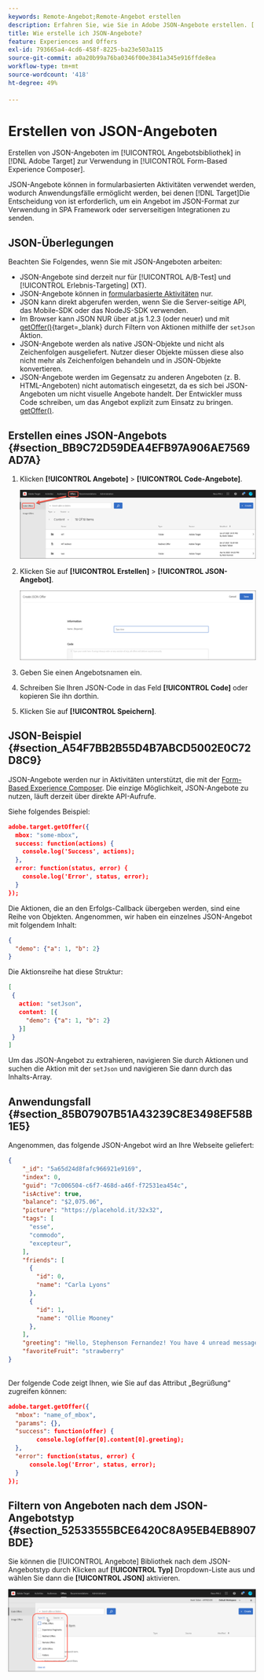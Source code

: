 ```yaml
---
keywords: Remote-Angebot;Remote-Angebot erstellen
description: Erfahren Sie, wie Sie in Adobe JSON-Angebote erstellen. [!DNL Target] zur Verwendung im formularbasierten Experience Composer. JSON-Angebote sind für SPA Frameworks oder serverseitige Integrationen nützlich.
title: Wie erstelle ich JSON-Angebote?
feature: Experiences and Offers
exl-id: 793665a4-4cd6-458f-8225-ba23e503a115
source-git-commit: a0a20b99a76ba0346f00e3841a345e916ffde8ea
workflow-type: tm+mt
source-wordcount: '418'
ht-degree: 49%

---
```


# Erstellen von JSON-Angeboten

Erstellen von JSON-Angeboten im [!UICONTROL Angebotsbibliothek] in [!DNL Adobe Target] zur Verwendung in [!UICONTROL Form-Based Experience Composer].

JSON-Angebote können in formularbasierten Aktivitäten verwendet werden, wodurch Anwendungsfälle ermöglicht werden, bei denen [!DNL Target]Die Entscheidung von ist erforderlich, um ein Angebot im JSON-Format zur Verwendung in SPA Framework oder serverseitigen Integrationen zu senden.

## JSON-Überlegungen

Beachten Sie Folgendes, wenn Sie mit JSON-Angeboten arbeiten:

* JSON-Angebote sind derzeit nur für [!UICONTROL A/B-Test] und [!UICONTROL Erlebnis-Targeting] (XT).
* JSON-Angebote können in [formularbasierte Aktivitäten](/help/main/c-experiences/form-experience-composer.md) nur.
* JSON kann direkt abgerufen werden, wenn Sie die Server-seitige API, das Mobile-SDK oder das NodeJS-SDK verwenden.
* Im Browser kann JSON NUR über at.js 1.2.3 (oder neuer) und mit  [getOffer()](https://developer.adobe.com/target/implement/client-side/atjs/atjs-functions/adobe-target-getoffer/){target=_blank} durch Filtern von Aktionen mithilfe der `setJson` Aktion.
* JSON-Angebote werden als native JSON-Objekte und nicht als Zeichenfolgen ausgeliefert. Nutzer dieser Objekte müssen diese also nicht mehr als Zeichenfolgen behandeln und in JSON-Objekte konvertieren.
* JSON-Angebote werden im Gegensatz zu anderen Angeboten (z. B. HTML-Angeboten) nicht automatisch eingesetzt, da es sich bei JSON-Angeboten um nicht visuelle Angebote handelt. Der Entwickler muss Code schreiben, um das Angebot explizit zum Einsatz zu bringen.  [getOffer()](https://developer.adobe.com/target/implement/client-side/atjs/atjs-functions/adobe-target-getoffer/).

## Erstellen eines JSON-Angebots {#section_BB9C72D59DEA4EFB97A906AE7569AD7A}

1. Klicken **[!UICONTROL Angebote]** > **[!UICONTROL Code-Angebote]**.

   ![Registerkarte Angebote > Code-Angebote](/help/main/c-experiences/c-manage-content/assets/code-offers-tab.png)

1. Klicken Sie auf **[!UICONTROL Erstellen]** > **[!UICONTROL JSON-Angebot]**.

   ![](assets/offer-json.png)

1. Geben Sie einen Angebotsnamen ein.
1. Schreiben Sie Ihren JSON-Code in das Feld **[!UICONTROL Code]** oder kopieren Sie ihn dorthin.
1. Klicken Sie auf **[!UICONTROL Speichern]**.

## JSON-Beispiel {#section_A54F7BB2B55D4B7ABCD5002E0C72D8C9}

JSON-Angebote werden nur in Aktivitäten unterstützt, die mit der [Form-Based Experience Composer](/help/main/c-experiences/form-experience-composer.md). Die einzige Möglichkeit, JSON-Angebote zu nutzen, läuft derzeit über direkte API-Aufrufe.

Siehe folgendes Beispiel:

```json
adobe.target.getOffer({ 
  mbox: "some-mbox", 
  success: function(actions) { 
    console.log('Success', actions); 
  }, 
  error: function(status, error) { 
    console.log('Error', status, error); 
  } 
});
```

Die Aktionen, die an den Erfolgs-Callback übergeben werden, sind eine Reihe von Objekten. Angenommen, wir haben ein einzelnes JSON-Angebot mit folgendem Inhalt:

```json
{ 
  "demo": {"a": 1, "b": 2} 
}
```

Die Aktionsreihe hat diese Struktur:

```json
[ 
 { 
   action: "setJson", 
   content: [{ 
     "demo": {"a": 1, "b": 2} 
   }] 
 }  
]
```

Um das JSON-Angebot zu extrahieren, navigieren Sie durch Aktionen und suchen die Aktion mit der `setJson` und navigieren Sie dann durch das Inhalts-Array.

## Anwendungsfall {#section_85B07907B51A43239C8E3498EF58B1E5}

Angenommen, das folgende JSON-Angebot wird an Ihre Webseite geliefert:

```json
{ 
    "_id": "5a65d24d8fafc966921e9169", 
    "index": 0, 
    "guid": "7c006504-c6f7-468d-a46f-f72531ea454c", 
    "isActive": true, 
    "balance": "$2,075.06", 
    "picture": "https://placehold.it/32x32", 
    "tags": [ 
      "esse", 
      "commodo", 
      "excepteur", 
    ], 
    "friends": [ 
      { 
        "id": 0, 
        "name": "Carla Lyons" 
      }, 
      { 
        "id": 1, 
        "name": "Ollie Mooney" 
      }, 
    ], 
    "greeting": "Hello, Stephenson Fernandez! You have 4 unread messages.", 
    "favoriteFruit": "strawberry" 
} 
  
```

Der folgende Code zeigt Ihnen, wie Sie auf das Attribut „Begrüßung“ zugreifen können:

```json
adobe.target.getOffer({   
  "mbox": "name_of_mbox", 
  "params": {}, 
  "success": function(offer) {           
        console.log(offer[0].content[0].greeting); 
  },   
  "error": function(status, error) {           
      console.log('Error', status, error); 
  } 
});
```

## Filtern von Angeboten nach dem JSON-Angebotstyp {#section_52533555BCE6420C8A95EB4EB8907BDE}

Sie können die [!UICONTROL Angebote] Bibliothek nach dem JSON-Angebotstyp durch Klicken auf **[!UICONTROL Typ]** Dropdown-Liste aus und wählen Sie dann die **[!UICONTROL JSON]** aktivieren.

![](assets/offer-json-filter.png)
